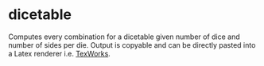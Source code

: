 # dicetable
Computes every combination for a dicetable given number of dice and number of sides per die. Output is copyable and can be directly pasted into a Latex renderer i.e. [TexWorks](http://www.tug.org/texworks/). 
